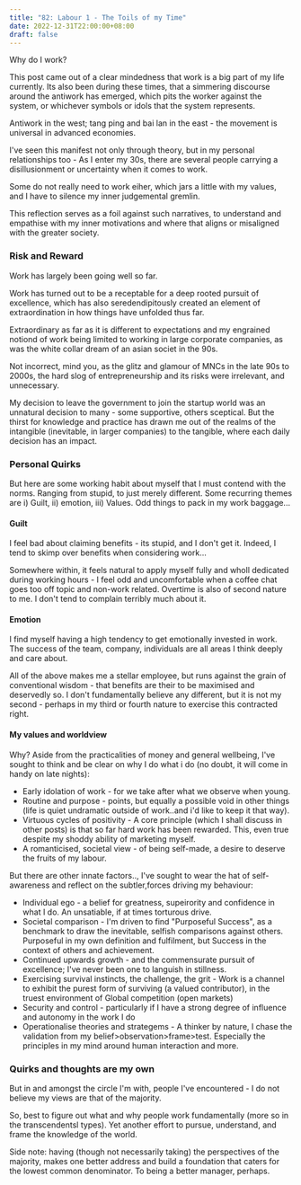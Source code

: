 ```yaml
---
title: "82: Labour 1 - The Toils of my Time" 
date: 2022-12-31T22:00:00+08:00
draft: false
---
```


Why do I work? 

This post came out of a clear mindedness that work is a big part of my life currently. Its also been during these times, that a simmering discourse around the antiwork has emerged, which pits the worker against the system, or whichever symbols or idols that the system represents. 

Antiwork in the west;  tang ping and bai lan in the east - the movement is universal in advanced economies.

I've seen this manifest not only through theory, but in my personal relationships too - As I enter my 30s, there are several people carrying a disillusionment or uncertainty when it comes to work. 

Some do  not really need to work eiher, which jars a little with my values, and I have to silence my inner judgemental gremlin.

This reflection serves as a foil against such narratives, to understand and empathise with my inner motivations and where that aligns or misaligned with the greater society. 

### Risk and Reward
Work has largely been going well so far.

Work has turned out to be a receptable for a  deep rooted pursuit of excellence, which has also seredendipitously created an element of extraordination in how things have unfolded thus far.

Extraordinary as far as it is different to expectations and my engrained notiond of work being limited to working in large corporate companies, as was the white collar dream of an asian societ in the 90s. 

Not incorrect, mind you, as the glitz and glamour of MNCs in the late 90s to 2000s, the hard slog of entrepreneurship and its risks were irrelevant, and unnecessary. 

My decision to leave the government to join the startup world was an unnatural decision to many - some supportive, others sceptical. But the thirst for knowledge and practice has drawn me out of the realms of the intangible (inevitable, in larger companies) to the tangible, where each daily decision has an impact. 

### Personal Quirks
But here are some working habit about myself that I must contend with the norms. Ranging from stupid, to just merely different. Some recurring themes are i) Guilt, ii) emotion, iii) Values. Odd things to pack in my work baggage...

#### Guilt
I feel bad about claiming benefits - its stupid, and I don't get it. Indeed, I tend to skimp over benefits when considering work...

Somewhere within, it feels natural to apply myself fully and wholl dedicated during working hours - I feel odd and uncomfortable when a coffee chat goes too off topic and non-work related. Overtime is also of second nature to me. I don't tend to complain terribly much about it.

#### Emotion
I find myself having a high tendency to get emotionally invested in work. The success of the team, company, individuals are all areas I think deeply and care about.


All of the above makes me a stellar employee, but runs against the grain of conventional wisdom - that benefits are their to be maximised and deservedly so. I don't fundamentally believe any different, but it is not my second - perhaps in my third or fourth nature to exercise this contracted right. 

#### My values and worldview
Why? Aside from the practicalities of money and general wellbeing, I've sought to think and be clear on why I do what i do (no doubt, it will come in handy on late nights): 

- Early idolation of work - for we take after what we observe when young.
- Routine and purpose - points, but equally a possible void in other things (life is quiet undramatic outside of work..and i'd like to keep it that way).
- Virtuous cycles of positivity - A core principle (which I shall discuss in other posts) is that so far hard work has been rewarded. This, even true despite my shoddy ability of marketing myself. 
- A romanticised, societal view - of being self-made, a desire to deserve the fruits of my labour. 


But there are other innate factors.., I've sought to wear the hat of self-awareness and reflect on the subtler,forces driving my behaviour:

- Individual ego - a belief for greatness, supeirority and confidence in what I do. An unsatiable, if at times torturous drive.
- Societal comparison - I'm driven to find "Purposeful Success", as a benchmark to draw the inevitable, selfish comparisons against others. Purposeful in my own definition and fulfilment, but Success in the context of others and achievement.
- Continued upwards growth - and the commensurate pursuit of excellence; I've never been one to languish in stillness.
- Exercising survival instincts, the challenge, the grit - Work is a channel to exhibit the purest form of surviving (a valued contributor), in the truest environment of Global competition (open markets)
- Security and control - particularly if I have a strong degree of influence and autonomy in the work I do
- Operationalise theories and strategems - A thinker by nature, I chase the validation from my belief>observation>frame>test. Especially the principles in my mind around human interaction and more.

### Quirks and thoughts are my own
But in and amongst the circle I'm with, people I've encountered - I do not believe my views are that of the majority. 

So, best to figure out what and why people work fundamentally (more so in the transcendentsl types). Yet another effort to pursue, understand, and frame the knowledge of the world.

Side note: having (though not necessarily taking) the perspectives of the majority, makes one better address and build a foundation that caters for the lowest common denominator. To being a better manager, perhaps.